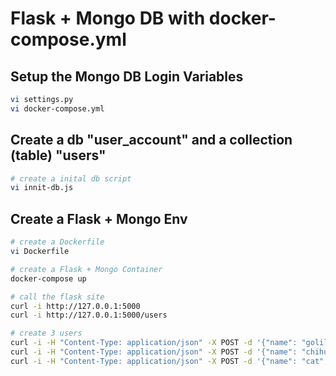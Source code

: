 # Flask + Mongo DB with docker-compose.yml

## Setup the Mongo DB Login Variables
```bash
vi settings.py
vi docker-compose.yml
```

## Create a db "user_account" and a collection (table) "users"
```bash
# create a inital db script
vi innit-db.js
```


## Create a Flask + Mongo Env

```bash
# create a Dockerfile
vi Dockerfile

# create a Flask + Mongo Container
docker-compose up

# call the flask site
curl -i http://127.0.0.1:5000
curl -i http://127.0.0.1:5000/users

# create 3 users
curl -i -H "Content-Type: application/json" -X POST -d '{"name": "golilla", "address": "banana paradis str 789"}' http://127.0.0.1:5000/users
curl -i -H "Content-Type: application/json" -X POST -d '{"name": "chihuahua", "address": "berlin"}' http://127.0.0.1:5000/users
curl -i -H "Content-Type: application/json" -X POST -d '{"name": "cat", "address": "post nyan nyan"}' http://127.0.0.1:5000/users
```